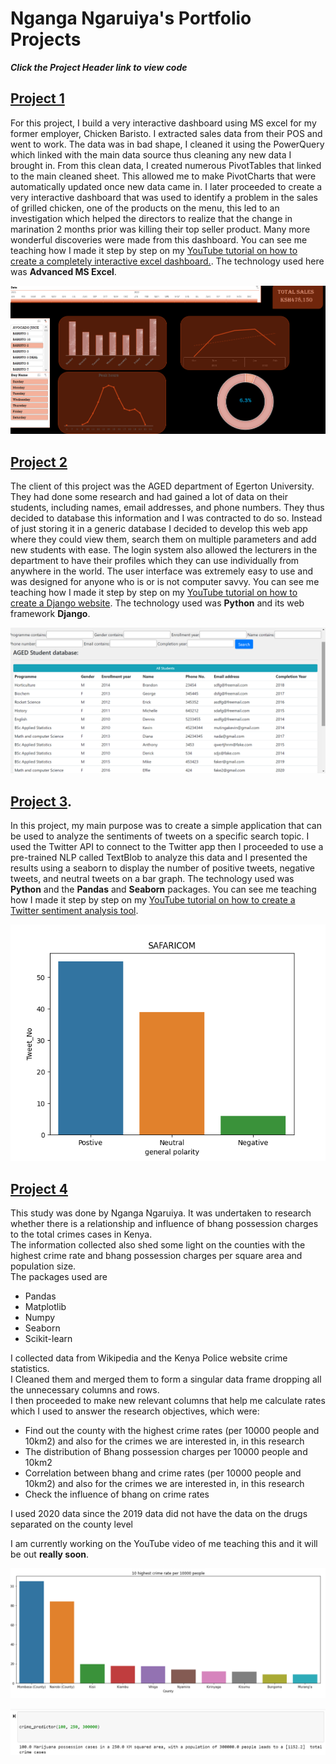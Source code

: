 # Nganga Ngaruiya's Portfolio Projects

***Click the Project Header link to view code***

## [Project 1](https://www.youtube.com/watch?v=oCIJqtOqkC8&list=PLjYn2orKlXao0Md4v8fdI1jtU_qiZbOSM)
For this project, I build a very interactive dashboard using MS excel for my former employer, Chicken Baristo. I extracted sales data from their POS and went to work. The data was in bad shape, I cleaned it using the PowerQuery which linked with the main data source thus cleaning any new data I brought in. From this clean data, I created numerous PivotTables that linked to the main cleaned sheet. This allowed me to make PivotCharts that were automatically updated once new data came in. I later proceeded to create a very interactive dashboard that was used to identify a problem in the sales of grilled chicken, one of the products on the menu, this led to an investigation which helped the directors to realize that the change in marination 2 months prior was killing their top seller product. Many more wonderful discoveries were made from this dashboard. You can see me teaching how I made it step by step on my [YouTube tutorial on how to create a completely interactive excel dashboard.](https://www.youtube.com/watch?v=oCIJqtOqkC8&list=PLjYn2orKlXao0Md4v8fdI1jtU_qiZbOSM). The technology used here was **Advanced MS Excel**.      


![](https://github.com/NgangaNgaruiya001/ngangangaruiyaportfolio/blob/main/images/Screenshot%20(19).png)

## [Project 2](https://github.com/NgangaNgaruiya001/Adding-PostgreSQL-as-your-database)
The client of this project was the AGED department of Egerton University. They had done some research and had gained a lot of data on their students, including names, email addresses, and phone numbers. They thus decided to database this information and I was contracted to do so. Instead of just storing it in a generic database I decided to develop this web app where they could view them, search them on multiple parameters and add new students with ease. The login system also allowed the lecturers in the department to have their profiles which they can use individually from anywhere in the world. The user interface was extremely easy to use and was designed for anyone who is or is not computer savvy. You can see me teaching how I made it step by step on my [YouTube tutorial on how to create a Django website](https://www.youtube.com/watch?v=_RO3IjgcEBI&list=PLjYn2orKlXaqLw3U8RecBtz-FMckbwb1y). The technology used was **Python** and its web framework **Django**.  


![](https://github.com/NgangaNgaruiya001/ngangangaruiyaportfolio/blob/main/images/Screenshot%20(20).png)

## [Project 3](https://github.com/NgangaNgaruiya001/sentiment_tool).
In this project, my main purpose was to create a simple application that can be used to analyze the sentiments of tweets on a specific search topic. I used the Twitter API to connect to the Twitter app then I proceeded to use a pre-trained NLP called TextBlob to analyze this data and I presented the results using a seaborn to display the number of positive tweets, negative tweets, and neutral tweets on a bar graph. The technology used was **Python** and the **Pandas** and **Seaborn** packages. You can see me teaching how I made it step by step on my [YouTube tutorial on how to create a Twitter sentiment analysis tool](https://www.youtube.com/watch?v=Srqs-vbTSXg&t=229s&ab_channel=LearnwithNgangaNgaruiya).   


![](https://github.com/NgangaNgaruiya001/ngangangaruiyaportfolio/blob/main/images/Safaricom.png)

## [Project 4](https://github.com/NgangaNgaruiya001/crimevsbhangEDA)
This study was done by Nganga Ngaruiya. It was undertaken to research whether there is a relationship and influence of bhang possession charges to the total crimes cases in Kenya.       
The information collected also shed some light on the counties with the highest crime rate and bhang possession charges per square area and population size.    
The packages used are
- Pandas
- Matplotlib
- Numpy
- Seaborn
- Scikit-learn


I collected data from Wikipedia and the Kenya Police website crime statistics.    
I Cleaned them and merged them to form a singular data frame dropping all the unnecessary columns and rows.   
I then proceeded to make new relevant columns that help me calculate rates which I used to answer the research objectives, which were:
- Find out the county with the highest crime rates (per 10000 people and 10km2) and also for the crimes we are interested in, in this research
- The distribution of Bhang possession charges per 10000 people and 10km2
- Correlation between bhang and crime rates (per 10000 people and 10km2) and also for the crimes we are interested in, in this research
- Check the influence of bhang on crime rates

I used 2020 data since the 2019 data did not have the data on the drugs separated on the county level

I am currently working on the YouTube video of me teaching this and it will be out **really soon**.    



![](https://github.com/NgangaNgaruiya001/ngangangaruiyaportfolio/blob/main/images/Screenshot%20(21).png)    



![](https://github.com/NgangaNgaruiya001/ngangangaruiyaportfolio/blob/main/images/Screenshot%20(24).png)



